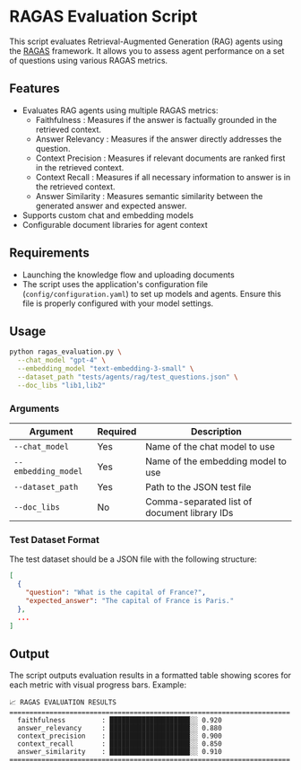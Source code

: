 # RAGAS Evaluation Script

This script evaluates Retrieval-Augmented Generation (RAG) agents using the [RAGAS](https://docs.ragas.io/) framework. It allows you to assess agent performance on a set of questions using various RAGAS metrics.

## Features

- Evaluates RAG agents using multiple RAGAS metrics:
  - Faithfulness : Measures if the answer is factually grounded in the retrieved context.
  - Answer Relevancy : Measures if the answer directly addresses the question.
  - Context Precision : Measures if relevant documents are ranked first in the retrieved context.
  - Context Recall : Measures if all necessary information to answer is in the retrieved context.
  - Answer Similarity : Measures semantic similarity between the generated answer and expected answer.
- Supports custom chat and embedding models
- Configurable document libraries for agent context

## Requirements

- Launching the knowledge flow and uploading documents 
- The script uses the application's configuration file (`config/configuration.yaml`) to set up models and agents. Ensure this file is properly configured with your model settings.

## Usage

```bash
python ragas_evaluation.py \
  --chat_model "gpt-4" \
  --embedding_model "text-embedding-3-small" \
  --dataset_path "tests/agents/rag/test_questions.json" \
  --doc_libs "lib1,lib2"
```

### Arguments

| Argument | Required | Description |
|----------|----------|-------------|
| `--chat_model` | Yes | Name of the chat model to use |
| `--embedding_model` | Yes | Name of the embedding model to use |
| `--dataset_path` | Yes | Path to the JSON test file |
| `--doc_libs` | No | Comma-separated list of document library IDs |

### Test Dataset Format

The test dataset should be a JSON file with the following structure:

```json
[
  {
    "question": "What is the capital of France?",
    "expected_answer": "The capital of France is Paris."
  },
  ...
]
```

## Output

The script outputs evaluation results in a formatted table showing scores for each metric with visual progress bars. Example:

```
📈 RAGAS EVALUATION RESULTS
======================================================================
  faithfulness         : ████████████████████░░ 0.920
  answer_relevancy     : ████████████████████░░ 0.880
  context_precision    : ████████████████████░░ 0.900
  context_recall       : ████████████████████░░ 0.850
  answer_similarity    : ████████████████████░░ 0.910
======================================================================
```